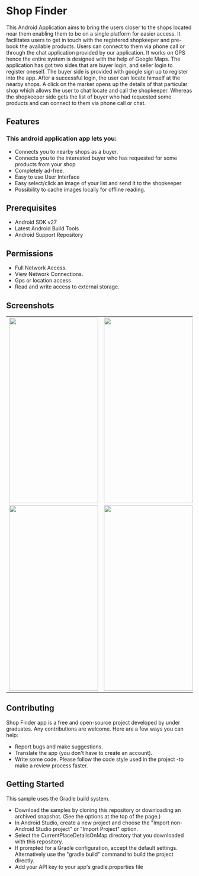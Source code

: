# Shop Finder
This Android Application aims to bring the users closer to the shops located near them enabling them to be on a single platform for easier access. It facilitates users to get in touch with the registered shopkeeper and pre-book the available products. Users can connect to them via phone call or through the chat application provided by our application.
It works on GPS hence the entire system is designed with the help of Google Maps. The application has got two sides that are buyer login, and seller login to register oneself.
The buyer side is provided with google sign up to register into the app.
After a successful login, the user can locate himself at the nearby shops. A click on the marker opens up the details of that particular shop which allows the user to chat locate and call the shopkeeper.
Whereas the shopkeeper side gets the list of buyer who had requested some products and can connect to them via phone call or chat. 

## Features
### This android application app lets you:
* Connects you to nearby shops as a buyer.
* Connects you to the interested buyer who has requested for some products from your shop
* Completely ad-free.
* Easy to use User Interface 
* Easy select/click an image of your list and send it to the shopkeeper
* Possibility to cache images locally for offline reading.

## Prerequisites

* Android SDK v27
* Latest Android Build Tools
* Android Support Repository

## Permissions
* Full Network Access.
* View Network Connections.
* Gps or location access
* Read and write access to external storage.

## Screenshots

<table>
 
  <tr>
    <td><img src="https://user-images.githubusercontent.com/55248714/80922566-a079b700-8d9b-11ea-86be-b553f5ca5cb0.jpeg" width=240 height=500/></td>
    <td><img src="https://user-images.githubusercontent.com/55248714/80922571-a53e6b00-8d9b-11ea-8250-0874e7ca2375.jpeg" width=240 height=500/></td>
    <td><img src="https://user-images.githubusercontent.com/55248714/80922575-ab344c00-8d9b-11ea-8a5e-ce634860e363.jpeg" width=240 height=500/></td>
  </tr>
  <tr>
    <td><img src="https://user-images.githubusercontent.com/55248714/80922580-b5564a80-8d9b-11ea-99ed-53d919e34da3.jpeg" width=240 height=500/></td>
    <td><img src="https://user-images.githubusercontent.com/55248714/80922639-1f6eef80-8d9c-11ea-8f4c-7058067875af.jpeg" width=240 height=500/></td>
    <td><img src="https://user-images.githubusercontent.com/55248714/80922582-b8e9d180-8d9b-11ea-8a07-69b74cb95173.jpeg" width=240 height=500/></td>
  </tr>
 </table>



## Contributing
Shop Finder app is a free and open-source project developed by under graduates. Any contributions are welcome. Here are a few ways you can help:
- Report bugs and make suggestions.
- Translate the app (you don't have to create an account).
- Write some code. Please follow the code style used in the project -to make a review process faster.

## Getting Started
This sample uses the Gradle build system.
* Download the samples by cloning this repository or downloading an archived snapshot. (See the options at the top of the page.)
* In Android Studio, create a new project and choose the "Import non-Android Studio project" or "Import Project" option.
* Select the CurrentPlaceDetailsOnMap directory that you downloaded with this repository.
* If prompted for a Gradle configuration, accept the default settings. Alternatively use the "gradle build" command to build the project directly.
* Add your API key to your app's gradle.properties file
